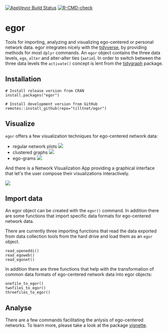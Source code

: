 [![AppVeyor Build Status](https://ci.appveyor.com/api/projects/status/github/tilltnet/egor?branch=master&svg=true)](https://ci.appveyor.com/project/tilltnet/egor)
[![R-CMD-check](https://github.com/tilltnet/egor/workflows/R-CMD-check/badge.svg)](https://github.com/tilltnet/egor/actions)

# egor

Tools for importing, analyzing and visualizing ego-centered or personal network
data. egor integrates nicely with the [tidyverse](http://www.tidyverse.org), by
providing methods for most `dplyr` commands. An `egor` object contains the three
data levels, `ego`, `alter` and alter-alter ties (`aatie`). In order to switch
between the three data levels the `activate()` concept is lent from the
[tidygraph](https://github.com/thomasp85/tidygraph) package.

## Installation

    # Install release version from CRAN
    install.packages("egor")

    # Install development version from GitHub
    remotes::install_github(repo="tilltnet/egor")
    
## Visualize

`egor` offers a few visualization techniques for ego-centered network data:

- regular network plots ![](https://www.tillt.net/egor/reference/figures/network_plot.png)
- clustered graphs ![](https://www.tillt.net/egor/reference/figures/clustered_graphs.png)
- ego-grams ![](https://www.tillt.net/egor/reference/figures/ego_gram.png)

And there is a Network Visualization App providing a graphical interface that
let's the user compose their visualizations interactively. 

![](https://www.tillt.net/egor/reference/figures/vis_wizzard.png)

## Import data

An egor object can be created with the `egor()` command. In addition there are
some functions that import specific data formats for ego-centered network data.

There are currently three importing functions that read the data exported from
data collection tools from the hard drive and load them as an `egor` object.

```
read_openeddi()
read_egoweb()
read_egonet()
```

In addition there are three functions that help with the transformation of common data 
formats of ego-centered network data into egor objects:

```
onefile_to_egor()
twofiles_to_egor()
threefiles_to_egor()
```

## Analyse

There are a few commands facilitating the anlysis of ego-centered networks. To
learn more, please take a look at the package 
[vignette](articles/using_egor.html).